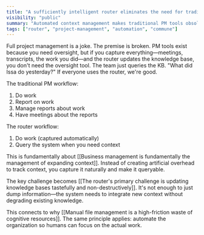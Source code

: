 ```yaml
---
title: "A sufficiently intelligent router eliminates the need for traditional project management"
visibility: "public"
summary: "Automated context management makes traditional PM tools obsolete by capturing and routing all work naturally"
tags: ["router", "project-management", "automation", "commune"]
---
```


Full project management is a joke. The premise is broken. PM tools exist because you need oversight, but if you capture everything—meetings, transcripts, the work you did—and the router updates the knowledge base, you don't need the oversight tool. The team just queries the KB. "What did Issa do yesterday?" If everyone uses the router, we're good.

The traditional PM workflow:
1. Do work
2. Report on work
3. Manage reports about work
4. Have meetings about the reports

The router workflow:
1. Do work (captured automatically)
2. Query the system when you need context

This is fundamentally about [[Business management is fundamentally the management of expanding context]]. Instead of creating artificial overhead to track context, you capture it naturally and make it queryable.

The key challenge becomes [[The router's primary challenge is updating knowledge bases tastefully and non-destructively]]. It's not enough to just dump information—the system needs to integrate new context without degrading existing knowledge.

This connects to why [[Manual file management is a high-friction waste of cognitive resources]]. The same principle applies: automate the organization so humans can focus on the actual work.

